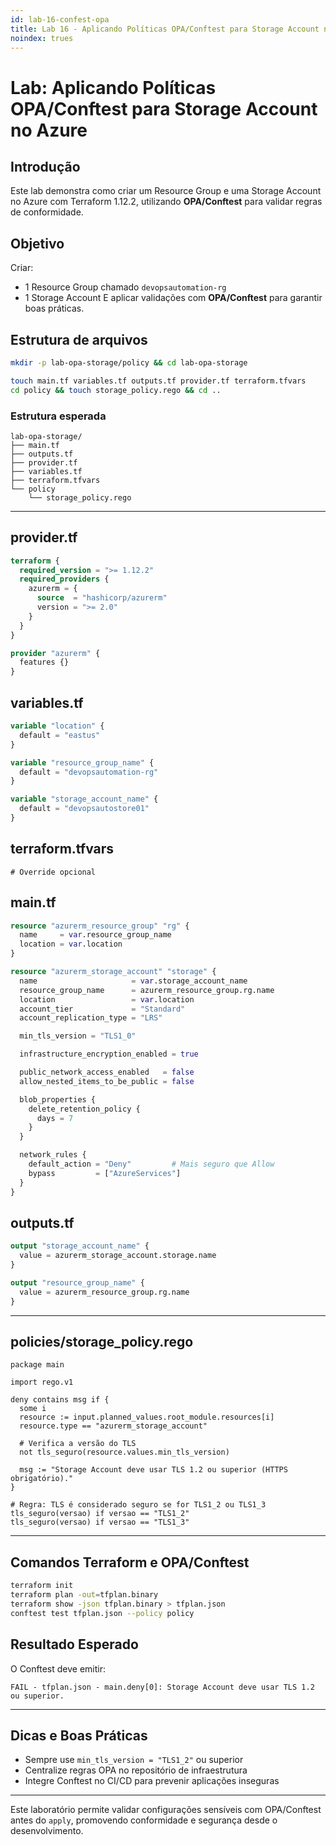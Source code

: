 ```yaml
---
id: lab-16-confest-opa
title: Lab 16 - Aplicando Políticas OPA/Conftest para Storage Account no Azure
noindex: trues
---
```

# Lab: Aplicando Políticas OPA/Conftest para Storage Account no Azure

## Introdução
Este lab demonstra como criar um Resource Group e uma Storage Account no Azure com Terraform 1.12.2, utilizando **OPA/Conftest** para validar regras de conformidade.

## Objetivo
Criar:
- 1 Resource Group chamado `devopsautomation-rg`
- 1 Storage Account
E aplicar validações com **OPA/Conftest** para garantir boas práticas.

## Estrutura de arquivos
```bash
mkdir -p lab-opa-storage/policy && cd lab-opa-storage

touch main.tf variables.tf outputs.tf provider.tf terraform.tfvars
cd policy && touch storage_policy.rego && cd ..
```

### Estrutura esperada
```
lab-opa-storage/
├── main.tf
├── outputs.tf
├── provider.tf
├── variables.tf
├── terraform.tfvars
└── policy
    └── storage_policy.rego
```

---

## provider.tf
```terraform
terraform {
  required_version = ">= 1.12.2"
  required_providers {
    azurerm = {
      source  = "hashicorp/azurerm"
      version = ">= 2.0"
    }
  }
}

provider "azurerm" {
  features {}
}
```

## variables.tf
```terraform
variable "location" {
  default = "eastus"
}

variable "resource_group_name" {
  default = "devopsautomation-rg"
}

variable "storage_account_name" {
  default = "devopsautostore01"
}
```

## terraform.tfvars
```hcl
# Override opcional
```

## main.tf
```terraform
resource "azurerm_resource_group" "rg" {
  name     = var.resource_group_name
  location = var.location
}

resource "azurerm_storage_account" "storage" {
  name                     = var.storage_account_name
  resource_group_name      = azurerm_resource_group.rg.name
  location                 = var.location
  account_tier             = "Standard"
  account_replication_type = "LRS"

  min_tls_version = "TLS1_0"

  infrastructure_encryption_enabled = true

  public_network_access_enabled   = false
  allow_nested_items_to_be_public = false

  blob_properties {
    delete_retention_policy {
      days = 7
    }
  }

  network_rules {
    default_action = "Deny"         # Mais seguro que Allow
    bypass         = ["AzureServices"]
  }
}
```

## outputs.tf
```terraform
output "storage_account_name" {
  value = azurerm_storage_account.storage.name
}

output "resource_group_name" {
  value = azurerm_resource_group.rg.name
}
```

---

## policies/storage_policy.rego
```rego
package main

import rego.v1

deny contains msg if {
  some i
  resource := input.planned_values.root_module.resources[i]
  resource.type == "azurerm_storage_account"

  # Verifica a versão do TLS
  not tls_seguro(resource.values.min_tls_version)

  msg := "Storage Account deve usar TLS 1.2 ou superior (HTTPS obrigatório)."
}

# Regra: TLS é considerado seguro se for TLS1_2 ou TLS1_3
tls_seguro(versao) if versao == "TLS1_2"
tls_seguro(versao) if versao == "TLS1_3"

```

---

## Comandos Terraform e OPA/Conftest
```bash
terraform init
terraform plan -out=tfplan.binary
terraform show -json tfplan.binary > tfplan.json
conftest test tfplan.json --policy policy
```

## Resultado Esperado
O Conftest deve emitir:
```
FAIL - tfplan.json - main.deny[0]: Storage Account deve usar TLS 1.2 ou superior.
```

---

## Dicas e Boas Práticas
- Sempre use `min_tls_version = "TLS1_2"` ou superior
- Centralize regras OPA no repositório de infraestrutura
- Integre Conftest no CI/CD para prevenir aplicações inseguras

---
Este laboratório permite validar configurações sensíveis com OPA/Conftest antes do `apply`, promovendo conformidade e segurança desde o desenvolvimento.
